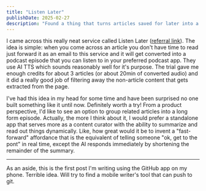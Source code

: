 ```yaml
---
title: "Listen Later"
publishDate: 2025-02-27
description: "Found a thing that turns articles saved for later into a podcast feed."
---
```


I came across this really neat service called Listen Later ([referral link](https://www.listenlater.net/?referrer=8XkccrRmKcazGLtq)). The idea is simple: when you come across an article you don't have time to read just forward it as an email to this service and it will get converted into a podcast episode that you can listen to in your preferred podcast app. They use AI TTS which sounds reasonably well for it's purpose. The trial gave me enough credits for about 3 articles (or about 20min of converted audio) and it did a really good job of filtering away the non-article content that gets extracted from the page.

I've had this idea in my head for some time and have been surprised no one built something like it until now. Definitely worth a try! From a product perspective, I'd like to see an option to group related articles into a long form episode. Actually, the more I think about it, I would prefer a standalone app that serves more as a content curator with the ability to summarize and read out things dynamically. Like, how great would it be to invent a "fast-forward" affordance that is the equivalent of telling someone "ok, get to the pont" in real time, except the AI responds immediately by shortening the remainder of the summary.

---

As an aside, this is the first post I'm writing using the GitHub app on my phone. Terrible idea. Will try to find a mobile writer's tool that can push to git.